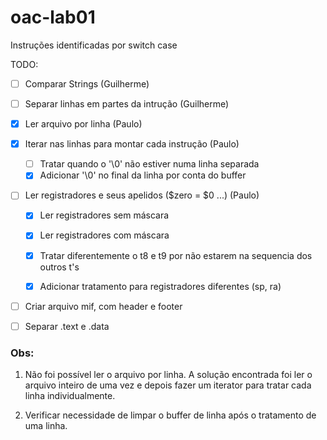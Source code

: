# oac-lab01

Instruções identificadas por switch case


TODO:

- [ ] Comparar Strings (Guilherme)
- [ ] Separar linhas em partes da intrução (Guilherme)


- [x] Ler arquivo por linha (Paulo)
- [x] Iterar nas linhas para montar cada instrução (Paulo)
	- [ ] Tratar quando o '\0' não estiver numa linha separada
	- [x] Adicionar '\0' no final da linha por conta do buffer
- [ ] Ler registradores e seus apelidos ($zero = $0 ...) (Paulo)
	- [x] Ler registradores sem máscara
	- [x] Ler registradores com máscara
	- [x] Tratar diferentemente o t8 e t9 por não estarem na sequencia dos outros t's
	- [x] Adicionar tratamento para registradores diferentes (sp, ra)


- [ ] Criar arquivo mif, com header e footer

- [ ] Separar .text e .data

### Obs:

1. Não foi possível ler o arquivo por linha. A solução encontrada foi ler o arquivo 
inteiro de uma vez e depois fazer um iterator para tratar cada linha individualmente.

2. Verificar necessidade de limpar o buffer de linha após o tratamento de uma linha.

